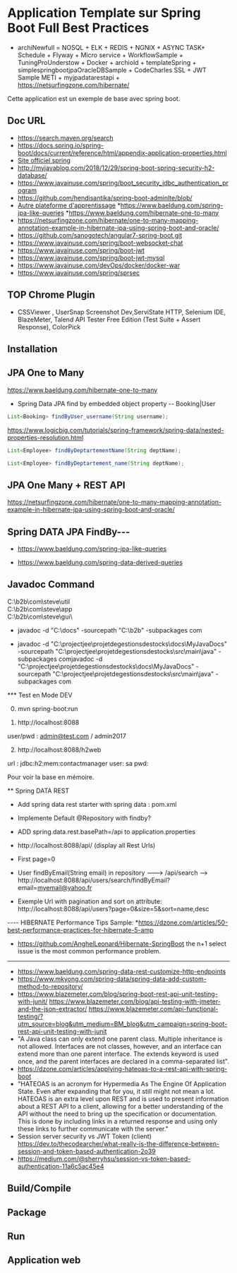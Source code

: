 # Application Template sur Spring Boot Full Best Practices

  * archiNewfull  = NOSQL + ELK + REDIS + NGNIX + ASYNC TASK+ Schedule + Flyway + Micro service + WorkflowSample + TuningProUnderstow + Docker + archiold + templateSpring +  simplespringbootjpaOracleDBSample + CodeCharles SSL + JWT Sample METI + myjpadatarestapi + https://netsurfingzone.com/hibernate/

Cette application est un exemple de base avec spring boot.

## Doc URL

  * https://search.maven.org/search
  * https://docs.spring.io/spring-boot/docs/current/reference/html/appendix-application-properties.html
  * [Site officiel spring](https://spring.io/guides)
  * http://myjavablog.com/2018/12/29/spring-boot-spring-security-h2-database/
  * https://www.javainuse.com/spring/boot_security_jdbc_authentication_program
  * https://github.com/hendisantika/spring-boot-adminlte/blob/
  * [Autre plateforme d'apprentissage](https://baeldung.com)
  *https://www.baeldung.com/spring-jpa-like-queries
  *https://www.baeldung.com/hibernate-one-to-many
  * https://netsurfingzone.com/hibernate/one-to-many-mapping-annotation-example-in-hibernate-jpa-using-spring-boot-and-oracle/
  * https://github.com/sanogotech/angular7-spring-boot.git
  * https://www.javainuse.com/spring/boot-websocket-chat
  * https://www.javainuse.com/spring/boot-jwt
  * https://www.javainuse.com/spring/boot-jwt-mysql
  * https://www.javainuse.com/devOps/docker/docker-war
  * https://www.javainuse.com/spring/sprsec
  
##  TOP  Chrome Plugin
 - CSSViewer ,  UserSnap  Screenshot Dev,ServiState HTTP, Selenium IDE, BlazeMeter, Talend API Tester Free Edition (Test Suite + Assert Response), ColorPick

  
## Installation 

## JPA One to Many
https://www.baeldung.com/hibernate-one-to-many

* Spring Data JPA find by embedded object property --  Booking|User
```java
List<Booking> findByUser_username(String username);
```

https://www.logicbig.com/tutorials/spring-framework/spring-data/nested-properties-resolution.html

```java
List<Employee> findByDeptartementName(String deptName);

List<Employee> findByDeptartement_name(String deptName);
```


## JPA One Many + REST API
https://netsurfingzone.com/hibernate/one-to-many-mapping-annotation-example-in-hibernate-jpa-using-spring-boot-and-oracle/


##  Spring DATA JPA  FindBy---

- https://www.baeldung.com/spring-jpa-like-queries

- https://www.baeldung.com/spring-data-derived-queries
## Javadoc  Command

C:\b2b\com\steve\util\
C:\b2b\com\steve\app\
C:\b2b\com\steve\gui\


* javadoc -d "C:\docs" -sourcepath "C:\b2b" -subpackages com

* javadoc -d "C:\projectjee\projetdegestionsdestocks\docs\MyJavaDocs" -sourcepath "C:\projectjee\projetdegestionsdestocks\src\main\java" -subpackages comjavadoc -d "C:\projectjee\projetdegestionsdestocks\docs\MyJavaDocs" -sourcepath "C:\projectjee\projetdegestionsdestocks\src\main\java" -subpackages com


***  Test en Mode  DEV

0. mvn  spring-boot:run

1. http://localhost:8088

user/pwd :    admin@test.com / admin2017

2. http://localhost:8088/h2web

url :  jdbc:h2:mem:contactmanager
user: sa
pwd:

Pour voir la base en mémoire.


** Spring DATA REST 

-  Add   spring data rest starter with spring data : pom.xml

-  Implemente Default @Repository with findby?

- ADD spring.data.rest.basePath=/api  to application.properties

- http://localhost:8088/api/   (display all Rest Urls)

- First page=0

- User findByEmail(String email) in repository --->  /api/search -->  http://localhost:8088/api/users/search/findByEmail?email=myemail@yahoo.fr

- Exemple Url with pagination and sort on attribute: http://localhost:8088/api/users?page=0&size=5&sort=name,desc

---- HIBERNATE Performance Tips Sample:
*https://dzone.com/articles/50-best-performance-practices-for-hibernate-5-amp
* https://github.com/AnghelLeonard/Hibernate-SpringBoot
the n+1 select issue is the most common performance problem.
---------------------
-  https://www.baeldung.com/spring-data-rest-customize-http-endpoints
- https://www.mkyong.com/spring-data/spring-data-add-custom-method-to-repository/
- https://www.blazemeter.com/blog/spring-boot-rest-api-unit-testing-with-junit/
https://www.blazemeter.com/blog/api-testing-with-jmeter-and-the-json-extractor/
https://www.blazemeter.com/api-functional-testing/?utm_source=blog&utm_medium=BM_blog&utm_campaign=spring-boot-rest-api-unit-testing-with-junit
- "A Java class can only extend one parent class. Multiple inheritance is not allowed.
 Interfaces are not classes, however, and an interface can extend more than one parent interface. 
The extends keyword is used once, and the parent interfaces are declared in a comma-separated list".
- https://dzone.com/articles/applying-hateoas-to-a-rest-api-with-spring-boot
- "HATEOAS is an acronym for Hypermedia As The Engine Of Application State. Even after expanding that for you, it still might not mean a lot. 
HATEOAS is an extra level upon REST and is used to present information about a REST API to a client, allowing for a better understanding of the API without the need to bring up the specification or documentation. This is done by including links in a returned response and using only these links to further communicate with the server."
- Session server security vs JWT Token (client) https://dev.to/thecodearcher/what-really-is-the-difference-between-session-and-token-based-authentication-2o39
- https://medium.com/@sherryhsu/session-vs-token-based-authentication-11a6c5ac45e4

## Build/Compile

## Package

## Run

## Application web
